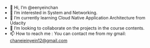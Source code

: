 - 👋 Hi, I’m @eenyeinchan
- 👀 I’m interested in System and Networking.
- 🌱 I’m currently learning Cloud Native Application Architecture from Udacity
- 💞️ I’m looking to collaborate on the projects in the course contents.
- 📫 How to reach me : You can contact me from my gmail: chaneieinyein12@gmail.com

<!---
eenyeinchan/eenyeinchan is a ✨ special ✨ repository because its `README.md` (this file) appears on your GitHub profile.
You can click the Preview link to take a look at your changes.
--->
